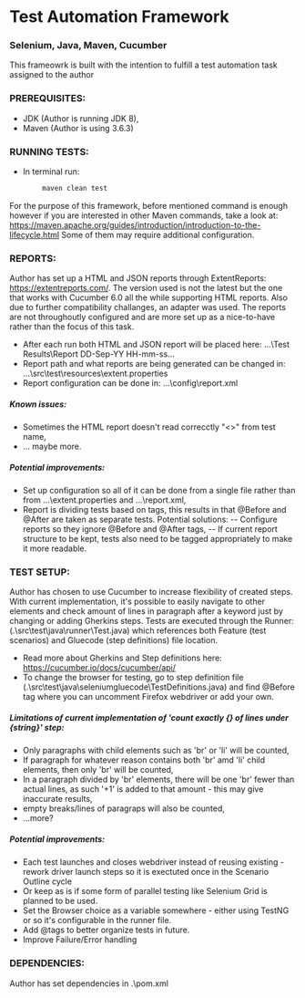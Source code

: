 # Test Automation Framework
### Selenium, Java, Maven, Cucumber 

This frameowrk is built with the intention to fulfill a test automation task assigned to the author

### PREREQUISITES:

 - JDK (Author is running JDK 8),
 - Maven (Author is using 3.6.3)

### RUNNING TESTS:
  - In terminal run:
```sh
        maven clean test
```
For the purpose of this framework, before mentioned command is enough however if you are interested in other Maven commands, take a look at:
https://maven.apache.org/guides/introduction/introduction-to-the-lifecycle.html
Some of them may require additional configuration.

### REPORTS:
Author has set up a HTML and JSON reports through ExtentReports: https://extentreports.com/.
The version used is not the latest but the one that works with Cucumber 6.0 all the while supporting HTML reports. Also due to further compatibility challanges, an adapter was used. The reports are not throughoutly configured and are more set up as a nice-to-have rather than the focus of this task.

- After each run both HTML and JSON report will be placed here:
...\Test Results\Report DD-Sep-YY HH-mm-ss\...
- Report path and what reports are being generated can be changed in: 
...\src\test\resources\extent.properties
- Report configuration can be done in:
...\config\report.xml

##### Known issues:
- Sometimes the HTML report doesn't read correcctly "<>" from test name,
- ... maybe more.

##### Potential improvements:
- Set up configuration so all of it can be done from a single file rather than from ...\extent.properties and ...\report.xml,
- Report is dividing tests based on tags, this results in that @Before and @After are taken as separate tests. Potential solutions:
-- Configure reports so they ignore @Before and @After tags,
-- If current report structure to be kept, tests also need to be tagged appropriately to make it more readable.

### TEST SETUP:
Author has chosen to use Cucumber to increase flexibility of created steps. With current implementation, it's possible to easily navigate to other elements and check amount of lines in paragraph after a keyword just by changing or adding Gherkins steps.
Tests are executed through the Runner: (.\src\test\java\runner\Test.java) which references both Feature (test scenarios) and Gluecode (step definitions) file location.
- Read more about Gherkins and Step definitions here: https://cucumber.io/docs/cucumber/api/
- To change the browser for testing, go to step definition file (.\src\test\java\seleniumgluecode\TestDefinitions.java) and find @Before tag where you can uncomment Firefox webdriver or add your own.

##### Limitations of current implementation of 'count exactly {} of lines under {string}' step:
- Only paragraphs with child elements such as 'br' or 'li' will be counted,
- If paragraph for whatever reason contains both 'br' amd 'li' child elements, then only 'br' will be counted,
- In a paragraph divided by 'br' elements, there will be one 'br' fewer than actual lines, as such '+1' is added to that amount - this may give inaccurate results,
- empty breaks/lines of paragraps will also be counted,
- ...more?

##### Potential improvements:
- Each test launches and closes webdriver instead of reusing existing - rework driver launch steps so it is exectuted once in the Scenario Outline cycle
- Or keep as is if some form of parallel testing like Selenium Grid is planned to be used.
- Set the Browser choice as a variable somewhere - either using TestNG or so it's configurable in the runner file.
- Add @tags to better organize tests in future.
- Improve Failure/Error handling

### DEPENDENCIES:
Author has set dependencies in .\pom.xml
